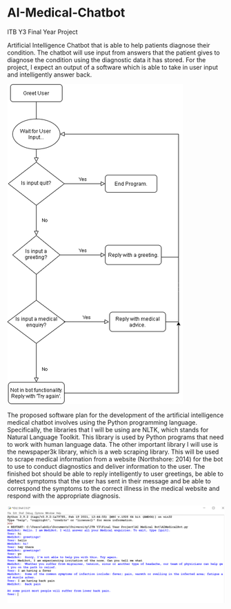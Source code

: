 # AI-Medical-Chatbot
ITB Y3 Final Year Project

Artificial Intelligence Chatbot that is able to help patients diagnose their condition. The chatbot will use input from answers that the patient gives to diagnose the condition using the diagnostic data it has stored. For the project, I expect an output of a software which is able to take in user input and intelligently answer back.

![](images/BotFlowChart.png)

The proposed software plan for the development of the artificial intelligence medical chatbot involves using the Python programming language. Specifically, the libraries that I will be using are NLTK, which stands for Natural Language Toolkit. This library is used by Python programs that need to work with human language data. The other important library I will use is the newspaper3k library, which is a web scraping library. This will be used to scrape medical information from a website (Northshore: 2014) for the bot to use to conduct diagnostics and deliver information to the user. The finished bot should be able to reply intelligently to user greetings, be able to detect symptoms that the user has sent in their message and be able to correspond the symptoms to the correct illness in the medical website and respond with the appropriate diagnosis.

![](images/chatbot.png)
